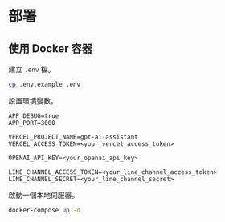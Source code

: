 <script setup>
import { withBase } from '@vuepress/client'
</script>

# 部署

## 使用 Docker 容器

建立 `.env` 檔。

```bash
cp .env.example .env
```

設置環境變數。

```env
APP_DEBUG=true
APP_PORT=3000

VERCEL_PROJECT_NAME=gpt-ai-assistant
VERCEL_ACCESS_TOKEN=<your_vercel_access_token>

OPENAI_API_KEY=<your_openai_api_key>

LINE_CHANNEL_ACCESS_TOKEN=<your_line_channel_access_token>
LINE_CHANNEL_SECRET=<your_line_channel_secret>
```

啟動一個本地伺服器。

```bash
docker-compose up -d
```
